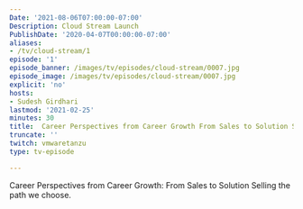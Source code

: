```yaml
---
Date: '2021-08-06T07:00:00-07:00'
Description: Cloud Stream Launch
PublishDate: '2020-04-07T00:00:00-07:00'
aliases:
- /tv/cloud-stream/1
episode: '1'
episode_banner: /images/tv/episodes/cloud-stream/0007.jpg
episode_image: /images/tv/episodes/cloud-stream/0007.jpg
explicit: 'no'
hosts:
- Sudesh Girdhari
lastmod: '2021-02-25'
minutes: 30
title:  Career Perspectives from Career Growth From Sales to Solution Selling the path we choose.
truncate: ''
twitch: vmwaretanzu
type: tv-episode

---
```


Career Perspectives from Career Growth: From Sales to Solution Selling the path we choose.